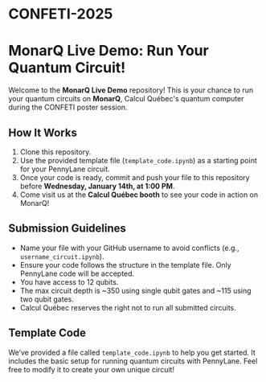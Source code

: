 # CONFETI-2025
# MonarQ Live Demo: Run Your Quantum Circuit!  

Welcome to the **MonarQ Live Demo** repository! This is your chance to run your quantum circuits on **MonarQ**, Calcul Québec's quantum computer during the CONFETI poster session.  

## How It Works  

1. Clone this repository.  
2. Use the provided template file (`template_code.ipynb`) as a starting point for your PennyLane circuit.  
3. Once your code is ready, commit and push your file to this repository before **Wednesday, January 14th, at 1:00 PM**.  
4. Come visit us at the **Calcul Québec booth** to see your code in action on MonarQ!  

## Submission Guidelines  

- Name your file with your GitHub username to avoid conflicts (e.g., `username_circuit.ipynb`).  
- Ensure your code follows the structure in the template file. Only PennyLane code will be accepted. 
- You have access to 12 qubits.
- The max circuit depth is ~350 using single qubit gates and ~115 using two qubit gates.
- Calcul Québec reserves the right not to run all submitted circuits.

## Template Code  

We’ve provided a file called `template_code.ipynb` to help you get started. It includes the basic setup for running quantum circuits with PennyLane. Feel free to modify it to create your own unique circuit!  

